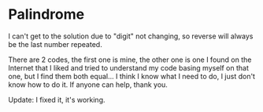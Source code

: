 # Palindrome
I can't get to the solution due to "digit" not changing, so reverse will always be the last number repeated.

There are 2 codes, the first one is mine, the other one is one I found on the Internet that I liked and tried to understand my code basing myself on that one, but I find them both equal...
I think I know what I need to do, I just don't know how to do it.
If anyone can help, thank you.

Update: I fixed it, it's working.
